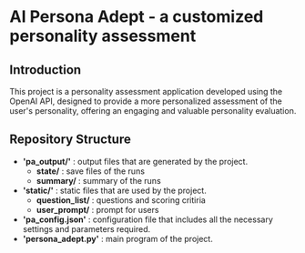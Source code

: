 # AI Persona Adept - a customized personality assessment

## Introduction
This project is a personality assessment application developed using the OpenAI API, designed to provide a more personalized assessment of the user's personality, offering an engaging and valuable personality evaluation.

## Repository Structure

+ **'pa_output/'** : output files that are generated by the project. 
  - **state/** : save files of the runs
  - **summary/** : summary of the runs
+ **'static/'** : static files that are used by the project.
  - **question_list/** : questions and scoring critiria
  - **user_prompt/** : prompt for users
+ **'pa_config.json'** : configuration file that includes all the necessary settings and parameters required.
+ **'persona_adept.py'** : main program of the project.
